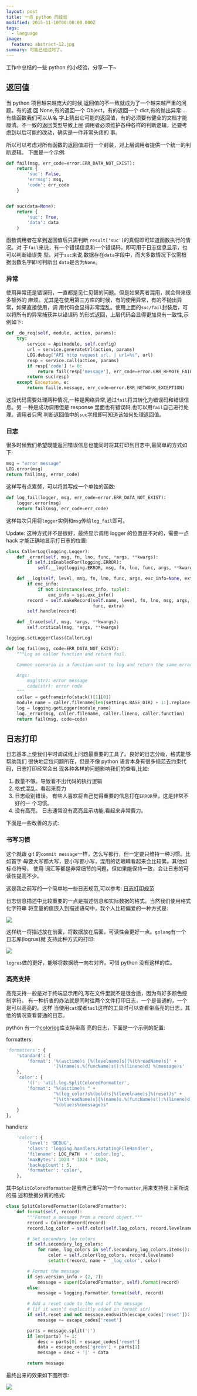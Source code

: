 ```yaml
---
layout: post
title: 一点 python 的经验
modified: 2015-11-10T00:00:00.000Z
tags:
  - language
image:
  feature: abstract-12.jpg
summary: 可能已经过时了。
---
```

工作中总结的一些 python 的小经验，分享一下~

## 返回值
当 python 项目越来越庞大的时候,返回值的不一致就成为了一个越来越严重的问题。有的返
回 None,有的返回一个 Object，有的返回一个 dict,有的抛出异常....有些函数我们可以从名
字上猜出它可能的返回值，有的必须要有健全的文档才能厘清。不一致的返回类型导致上层
调用者必须维护各种各样的判断逻辑，还要考虑到以后可能的改动，确实是一件非常头疼的
事。

所以可以考虑对所有函数的返回值进行一个封装，对上层调用者提供一个统一的判断逻辑。
下面是一个示例:

```python
def fail(msg, err_code=error.ERR_DATA_NOT_EXIST):
    return {
        'suc': False,
        'errmsg': msg,
        'code': err_code
    }


def suc(data=None):
    return {
        'suc': True,
        'data': data
    }
```


函数调用者在拿到返回值后只需判断 `result['suc']`的真假即可知道函数执行的情况。对
于`fail`来说，有一个错误信息和一个错误码，即可用于日志信息显示，也可以判断错误类
型。对于`suc`来说,数据存在`data`字段中，而大多数情况下仅需根据函数名字即可判断出
`data`是否为`None`。

### 异常
使用异常还是错误码，一直都是见仁见智的问题。但是如果两者混用，就会带来很多额外的
麻烦。尤其是在使用第三方库的时候，有的使用异常，有的不抛出异常，如果直接使用，调
用代码会显得非常混乱。使用上面的`suc/fail`封装后，可以将所有的异常捕获并以错误码
的形式返回，上层代码会显得更加具有一致性,示例如下:

```python
def _do_req(self, module, action, params):
    try:
        service = Api(module, self.config)
        url = service.generateUrl(action, params)
        LOG.debug("API http request url. | url=%s", url)
        resp = service.call(action, params)
        if resp['code'] != 0:
            return fail(resp['message'], err_code=error.ERR_REMOTE_FAILED)
        return suc(resp)
    except Exception, e:
        return fail(e.message, err_code=error.ERR_NETWORK_EXCEPTION)
```

这段代码需要处理两种情况,一种是网络异常,通过`fail`将其转化为错误码和错误信息。另
一种是成功调用但是 response 里面也有错误码,也可以用`fail`自己进行处理。调用者只需
判断返回值中的`suc`字段即可知道该如何处理返回值。


### 日志
很多时候我们希望既能返回错误信息也能同时将其打印到日志中,最简单的方式如下:
```python
msg = "error message"
LOG.error(msg)
return fail(msg, error_code)
```

这样写有点累赘，可以将其写成一个单独的函数:
```python
def log_fail(logger, msg, err_code=error.ERR_DATA_NOT_EXIST):
    logger.error(msg)
    return fail(msg, err_code=err_code)
```

这样每次只用将`logger`实例和`msg`传给`log_fail`即可。

Update:
这种方式并不是很好，最终显示调用 logger 的位置是不对的，需要一点 hack 才能正确地显示打日志的位置:

```python
class CallerLog(logging.Logger):
    def _error(self, msg, fn, lno, func, *args, **kwargs):
        if self.isEnabledFor(logging.ERROR):
            self.__log(logging.ERROR, msg, fn, lno, func, args, **kwargs)

    def __log(self, level, msg, fn, lno, func, args, exc_info=None, extra=None):
        if exc_info:
            if not isinstance(exc_info, tuple):
                exc_info = sys.exc_info()
        record = self.makeRecord(self.name, level, fn, lno, msg, args, exc_info,
                                 func, extra)
        self.handle(record)

    def _trace(self, msg, *args, **kwargs):
        self.critical(msg, *args, **kwargs)

logging.setLoggerClass(CallerLog)

def log_fail(msg, code=ERR_DATA_NOT_EXIST):
    """Log as caller function and return fail.

    Common scenario is a function want to log and return the same error message.

    Args:
        msg(str): error message
        code(str): error code
    """
    caller = getframeinfo(stack()[1][0])
    module_name = caller.filename[len(settings.BASE_DIR) + 1:].replace('.py', '').replace('/', '.')
    log = logging.getLogger(module_name)
    log._error(msg, caller.filename, caller.lineno, caller.function)
    return fail(msg, code=code)

```



## 日志打印
日志基本上使我们平时调试线上问题最重要的工具了。良好的日志分级，格式能够帮助我们
很快地定位问题所在，但是不像 python 语言本身有很多规范去约束代码，日志打印经常会出
现各种各样的问题影响我们的查看,比如:

1. 数量不够。导致看不出代码的执行逻辑
2. 格式混乱。看起来费力
3. 日志级别错误。 有些人喜欢将自己觉得重要的信息打在`ERROR`里，这是非常不好的一
   个习惯。
4. 没有高亮。 日志通常没有高亮显示功能,看起来非常费力。

下面是一些改善的方式:

### 书写习惯
这个就跟 git 的`commit message`一样，怎么写都行，但一定要只维持一种习惯。比如首字
母要大写都大写，要小写都小写，混用的话眼睛看起来会比较累。其他如标点符号， 使用
词汇等都是非常细节的问题，但如果能保持一致，会让日志的可读性提高不少。

这是我之前写的一个简单地一些日志规范,可以参考:
[日志打印规范](https://github.com/alaudacloud/style-guides/blob/master/logs.md)

日志信息描述中比较重要的一点是描述信息和实际数据的格式。当然我们使用格式化字符串
将变量的值嵌入到描述语句中，我个人比较偏爱的一种方式是:

![ ][1]

这样统一将描述放在前面，将数据放在后面，可读性会更好一点。`golang`有一个日志库(logrus)就
支持此种方式的打印:

![ ][2]

`logrus`做的更好，能够将数据统一向右对齐。可惜 python 没有这样的库。


### 高亮支持
高亮支持一般是对于终端显示用的,写在文件里就不是很合适，因为有好多颜色控制字符。
有一种折衷的办法就是同时往两个文件打印日志，一个是普通的，一个是可以高亮的。这样
当使用`cat`或者`tail`这样的工具时可以查看带高亮的日志，其他的情况查看普通的日志。


python 有一个[colorlog](https://github.com/borntyping/python-colorlog)库支持带高
亮的日志，下面是一个示例的配置:

formatters:

```python
'formatters': {
    'standard': {
        'format': '%(asctime)s [%(levelname)s][%(threadName)s]' +
                  '[%(name)s.%(funcName)s():%(lineno)d] %(message)s'
    },
    'color': {
        '()': 'util.log.SplitColoredFormatter',
        'format': "%(asctime)s " +
                  "%(log_color)s%(bold)s[%(levelname)s]%(reset)s" +
                  "[%(threadName)s][%(name)s.%(funcName)s():%(lineno)d] " +
                  "%(blue)s%(message)s"
    }
},
```

handlers:
```python
    'color': {
        'level': 'DEBUG',
        'class': 'logging.handlers.RotatingFileHandler',
        'filename': LOG_PATH  + '.color.log',
        'maxBytes': 1024 * 1024 * 1024,
        'backupCount': 5,
        'formatter': 'color',
    },
```

其中`SplitColoredformatter`是我自己重写的一个`formatter`,用来支持我上面所说的描
述和数据分离的格式:

```python
class SplitColoredFormatter(ColoredFormatter):
    def format(self, record):
        """Format a message from a record object."""
        record = ColoredRecord(record)
        record.log_color = self.color(self.log_colors, record.levelname)

        # Set secondary log colors
        if self.secondary_log_colors:
            for name, log_colors in self.secondary_log_colors.items():
                color = self.color(log_colors, record.levelname)
                setattr(record, name + '_log_color', color)

        # Format the message
        if sys.version_info > (2, 7):
            message = super(ColoredFormatter, self).format(record)
        else:
            message = logging.Formatter.format(self, record)

        # Add a reset code to the end of the message
        # (if it wasn't explicitly added in format str)
        if self.reset and not message.endswith(escape_codes['reset']):
            message += escape_codes['reset']

        parts = message.split('|')
        if len(parts) != 1:
            desc = parts[0] + escape_codes['reset']
            data = escape_codes['green'] + parts[1]
            message = desc + '|' + data

        return message
```

最终出来的效果如下图所示:

![ ][3]


[1]: http://hangyan.github.io/images/posts/python/experience/log-var.png "log-var"
[2]: https://camo.githubusercontent.com/b9d0e424bfc6378e79b90de33b983ef5bae2f578/687474703a2f2f692e696d6775722e636f6d2f505937714d77642e706e67 'logrus'
[3]: http://hangyan.github.io/images/posts/python/experience/log-color.png "log-color"








